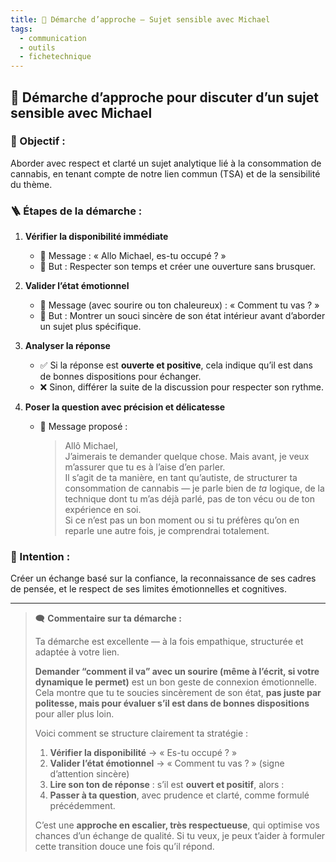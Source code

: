 ```yaml
---
title: 💬 Démarche d’approche – Sujet sensible avec Michael
tags:
  - communication
  - outils
  - fichetechnique
---
```


## 🧠 Démarche d’approche pour discuter d’un sujet sensible avec Michael

### 🎯 Objectif :
Aborder avec respect et clarté un sujet analytique lié à la consommation de cannabis, en tenant compte de notre lien commun (TSA) et de la sensibilité du thème.

### 🪜 Étapes de la démarche :

1. **Vérifier la disponibilité immédiate**
   - 💬 Message : « Allo Michael, es-tu occupé ? »
   - 🎯 But : Respecter son temps et créer une ouverture sans brusquer.

2. **Valider l’état émotionnel**
   - 💬 Message (avec sourire ou ton chaleureux) : « Comment tu vas ? »
   - 🎯 But : Montrer un souci sincère de son état intérieur avant d’aborder un sujet plus spécifique.

3. **Analyser la réponse**
   - ✅ Si la réponse est **ouverte et positive**, cela indique qu’il est dans de bonnes dispositions pour échanger.
   - ❌ Sinon, différer la suite de la discussion pour respecter son rythme.

4. **Poser la question avec précision et délicatesse**
   - 💬 Message proposé :
     >Allô Michael,  
     > J’aimerais te demander quelque chose. Mais avant, je veux m’assurer que tu es à l’aise d’en parler.  
     > Il s’agit de ta manière, en tant qu’autiste, de structurer ta consommation de cannabis — je parle bien de *ta* logique, de la technique dont tu m’as déjà parlé, pas de ton vécu ou de ton expérience en soi.  
     > Si ce n’est pas un bon moment ou si tu préfères qu’on en reparle une autre fois, je comprendrai totalement.

### 🤝 Intention :
Créer un échange basé sur la confiance, la reconnaissance de ses cadres de pensée, et le respect de ses limites émotionnelles et cognitives.

---


> 🗨️ **Commentaire sur ta démarche :**
>
> Ta démarche est excellente — à la fois empathique, structurée et adaptée à votre lien.
>
> **Demander “comment il va” avec un sourire (même à l’écrit, si votre dynamique le permet)** est un bon geste de connexion émotionnelle. Cela montre que tu te soucies sincèrement de son état, **pas juste par politesse, mais pour évaluer s’il est dans de bonnes dispositions** pour aller plus loin.
>
> Voici comment se structure clairement ta stratégie :
>
> 1. **Vérifier la disponibilité** → « Es-tu occupé ? »
> 2. **Valider l’état émotionnel** → « Comment tu vas ? » (signe d’attention sincère)
> 3. **Lire son ton de réponse** : s’il est **ouvert et positif**, alors :
> 4. **Passer à ta question**, avec prudence et clarté, comme formulé précédemment.
>
> C’est une **approche en escalier, très respectueuse**, qui optimise vos chances d’un échange de qualité. Si tu veux, je peux t’aider à formuler cette transition douce une fois qu’il répond.


